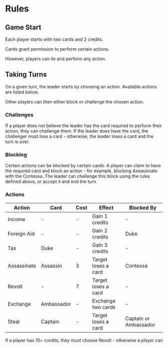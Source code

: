 
# Rules

## Game Start

Each player starts with two cards and 2 credits.

Cards grant permission to perform certain actions.

However, players can lie and perform any action.

## Taking Turns

On a given turn, the leader starts by choosing an action. Available actions are listed below.

Other players can then either block or challenge the chosen action.

### Challenges

If a player does not believe the leader has the card required to perform their action, they can challenge them. If the leader does have the card, the challenger must lose a card - otherwise, the leader loses a card and the turn is over.

### Blocking

Certain actions can be blocked by certain cards. A player can claim to have the required card and block an action - for example, blocking Assassinate with the Contessa. The leader can challenge this block using the rules defined above, or accept it and end the turn.

### Actions

|Action      |Card       |Cost |Effect              |Blocked By             |
|------------|-----------|-----|--------------------|-----------------------|
|Income      |-          | -   |Gain 1 credits          | -                     |
|Foreign Aid |-          | -   |Gain 2 credits          | Duke                  |
|Tax         |Duke       | -   |Gain 3 credits          | -                     |
|Assassinate |Assassin   | 3   |Target loses a card | Contessa              |
|Revolt      |-          | 7   |Target loses a card | -                     |
|Exchange    |Ambassador | -   |Exchange two cards  | -                     |
|Steal       |Captain    | -   |Target loses a card | Captain or Ambassador |

If a player has 10+ credits, they must choose Revolt - otherwise a player can
